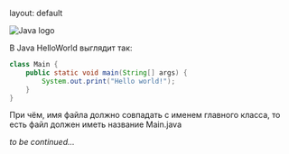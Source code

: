 layout: default

![Java logo](https://upload.wikimedia.org/wikipedia/ru/thumb/3/39/Java_logo.svg/131px-Java_logo.svg.png)

В Java HelloWorld выглядит так:
```java
class Main {
	public static void main(String[] args) {
		System.out.print("Hello world!");
	}
}
```



При чём, имя файла должно совпадать с именем главного класса, то есть файл должен иметь название Main.java

*to be continued...*
